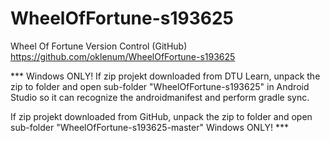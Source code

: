 # WheelOfFortune-s193625

Wheel Of Fortune Version Control (GitHub)
https://github.com/oklenum/WheelOfFortune-s193625


*** Windows ONLY!
If zip projekt downloaded from DTU Learn, unpack the zip to folder and open sub-folder "WheelOfFortune-s193625" in Android Studio so it can recognize the androidmanifest and perform gradle sync.

If zip projekt downloaded from GitHub, unpack the zip to folder and open sub-folder "WheelOfFortune-s193625-master"
Windows ONLY! ***

